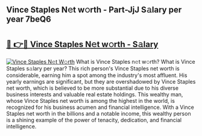 ## Vince Staples N𝚎t w𝚘rth - Part-JjJ S𝚊lary per year 7beQ6

# <h2><a href="http://gc04by.nevu.top/?p=Vince+Staples">🔗 👉🔴 Vince Staples N𝚎t w𝚘rth - S𝚊lary</a></h2>

[![Vince Staples N𝚎t W𝚘rth](https://i.imgur.com/Oavwk0R.jpeg)](http://gc04by.nevu.top/?p=Vince+Staples)
What is Vince Staples n𝚎t w𝚘rth? What is Vince Staples s𝚊lary per year?
This rich person's Vince Staples net worth is considerable, earning him a spot among the industry's most affluent. His yearly earnings are significant, but they are overshadowed by Vince Staples net worth, which is believed to be more substantial due to his diverse business interests and valuable real estate holdings. This wealthy man, whose Vince Staples net worth is among the highest in the world, is recognized for his business acumen and financial intelligence. With a Vince Staples net worth in the billions and a notable income, this wealthy person is a shining example of the power of tenacity, dedication, and financial intelligence.

